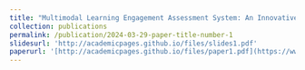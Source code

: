 ```yaml
---
title: "Multimodal Learning Engagement Assessment System: An Innovative Approach to Optimizing Learning Engagement"
collection: publications
permalink: /publication/2024-03-29-paper-title-number-1
slidesurl: 'http://academicpages.github.io/files/slides1.pdf'
paperurl: '[http://academicpages.github.io/files/paper1.pdf](https://www.tandfonline.com/doi/full/10.1080/10447318.2024.2338616)'
---
```






